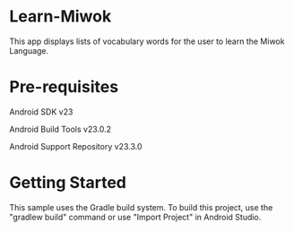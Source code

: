 # Learn-Miwok

This app displays lists of vocabulary words  for the user to learn the Miwok Language.

# Pre-requisites

Android SDK v23

Android Build Tools v23.0.2

Android Support Repository v23.3.0

# Getting Started
This sample uses the Gradle build system. To build this project, use the "gradlew build" command or use "Import Project" in Android Studio.

